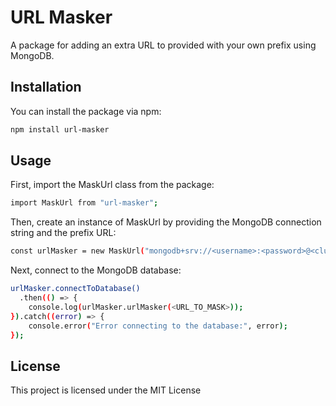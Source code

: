 # URL Masker

A package for adding an extra URL to provided with your own prefix using MongoDB.

## Installation

You can install the package via npm:

```bash
npm install url-masker
```

## Usage
First, import the MaskUrl class from the package:
```bash
import MaskUrl from "url-masker";
```

Then, create an instance of MaskUrl by providing the MongoDB connection string and the prefix URL:
```bash
const urlMasker = new MaskUrl("mongodb+srv://<username>:<password>@<cluster-address>/<database>","https://example.com");
```

Next, connect to the MongoDB database:
```bash
urlMasker.connectToDatabase()
  .then(() => {
    console.log(urlMasker.urlMasker(<URL_TO_MASK>));
}).catch((error) => {
    console.error("Error connecting to the database:", error);
});
```

## License
This project is licensed under the MIT License






